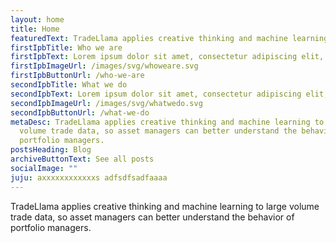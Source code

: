 ```yaml
---
layout: home
title: Home
featuredText: TradeLlama applies creative thinking and machine learning to large volume trade data, so asset managers can better understand the behavior of portfolio managers.
firstIpbTitle: Who we are
firstIpbText: Lorem ipsum dolor sit amet, consectetur adipiscing elit, sed do eiusmod tempor incididunt ut labore et dolore magna aliqua. Ut enim ad minim veniam, quis nostrud exercitation ullamco laboris nisi ut aliquip ex ea commodo consequat. Duis aute irure dolor in reprehenderit in voluptate veli.
firstIpbImageUrl: /images/svg/whoweare.svg
firstIpbButtonUrl: /who-we-are
secondIpbTitle: What we do
secondIpbText: Lorem ipsum dolor sit amet, consectetur adipiscing elit, sed do eiusmod tempor incididunt ut labore et dolore magna aliqua. Ut enim ad minim veniam, quis nostrud exercitation ullamco laboris nisi ut aliquip ex ea commodo consequat. Duis aute irure dolor in reprehenderit in voluptate veli.
secondIpbImageUrl: /images/svg/whatwedo.svg
secondIpbButtonUrl: /what-we-do
metaDesc: TradeLlama applies creative thinking and machine learning to large
  volume trade data, so asset managers can better understand the behavior of
  portfolio managers.
postsHeading: Blog
archiveButtonText: See all posts
socialImage: ""
juju: axxxxxxxxxxxxs adfsdfsadfaaaa
---
```

TradeLlama applies creative thinking and machine learning to large volume trade data, so asset managers can better understand the behavior of portfolio managers.